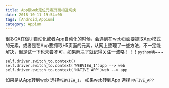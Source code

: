 ```yaml
---
title: App跟web定位元素页面相互切换
date: 2018-10-11 19:54:00
tags: [Android,Appium]
category: Appium
---
```

很多QA在做UI自动化或者App自动化的时候，会遇到在web页面要抓取App模式的元素，或者是在App要抓取H5页面的元素，从网上整理了一些方法，不一定能解决，但是试一下也未尝不可，如果解决了就记得关注一波咯！！！```python噢```~~~


    self.driver.switch_to.context()
    self.driver.switch_to.context('WEBVIEW_1')app --> web
    self.driver.switch_to.context('NATIVE_APP')web --> app


如果是从App转到web 选择```WEBVIEW_1```，
如果web转到App 选择 ```NATIVE_APP```

